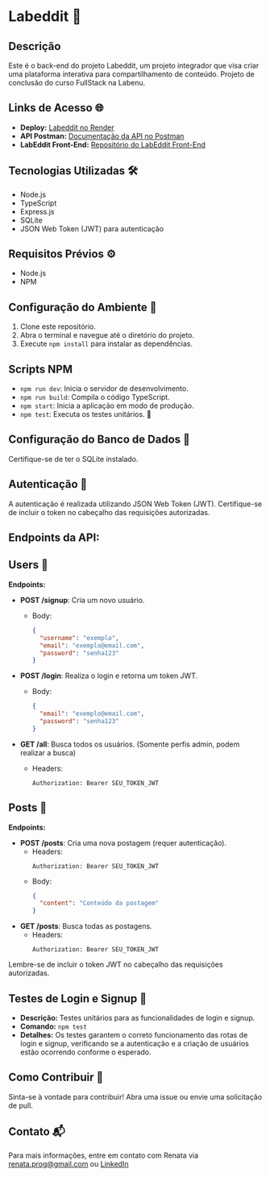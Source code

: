 # Labeddit 🚀

## Descrição
Este é o back-end do projeto Labeddit, um projeto integrador que visa criar uma plataforma interativa para compartilhamento de conteúdo. Projeto de conclusão do curso FullStack na Labenu.

## Links de Acesso 🌐
- **Deploy:** [Labeddit no Render](https://labeddit-o4al.onrender.com)
- **API Postman:** [Documentação da API no Postman](https://documenter.getpostman.com/view/28316428/2s9Yyy7d9g)
- **LabEddit Front-End:** [Repositório do LabEddit Front-End](https://github.com/Re-Santos/novo-front-labeddit)

## Tecnologias Utilizadas 🛠️
- Node.js 
- TypeScript
- Express.js
- SQLite 
- JSON Web Token (JWT) para autenticação

## Requisitos Prévios ⚙️
- Node.js 
- NPM 

## Configuração do Ambiente 🚧
1. Clone este repositório.
2. Abra o terminal e navegue até o diretório do projeto.
3. Execute `npm install` para instalar as dependências.

## Scripts NPM 
- `npm run dev`: Inicia o servidor de desenvolvimento.
- `npm run build`: Compila o código TypeScript.
- `npm start`: Inicia a aplicação em modo de produção.
- `npm test`: Executa os testes unitários. 🧪

## Configuração do Banco de Dados 💾
Certifique-se de ter o SQLite instalado.

## Autenticação 🔐
A autenticação é realizada utilizando JSON Web Token (JWT). Certifique-se de incluir o token no cabeçalho das requisições autorizadas.

## Endpoints da API:

## Users 👥
**Endpoints:**

- **POST /signup**: Cria um novo usuário.
  - Body:
    ```json
    {
      "username": "exemplo",
      "email": "exemplo@email.com",
      "password": "senha123"
    }
    ```

- **POST /login**: Realiza o login e retorna um token JWT.
  - Body:
    ```json
    {
      "email": "exemplo@email.com",
      "password": "senha123"
    }
    ```
- **GET /all**: Busca todos os usuários. (Somente perfis admin, podem realizar a busca)
  - Headers:
    ```
    Authorization: Bearer SEU_TOKEN_JWT
    ```
## Posts 📝
**Endpoints:**
  
- **POST /posts**: Cria uma nova postagem (requer autenticação).
  - Headers:
    ```
    Authorization: Bearer SEU_TOKEN_JWT
    ```
  - Body:
    ```json
    {
      "content": "Conteúdo da postagem"
    }
    ```
- **GET /posts**: Busca todas as postagens.
  - Headers:
    ```
    Authorization: Bearer SEU_TOKEN_JWT
    ```
    
Lembre-se de incluir o token JWT no cabeçalho das requisições autorizadas.

## Testes de Login e Signup 🧪
- **Descrição:** Testes unitários para as funcionalidades de login e signup.
- **Comando:** `npm test`
- **Detalhes:** Os testes garantem o correto funcionamento das rotas de login e signup, verificando se a autenticação e a criação de usuários estão ocorrendo conforme o esperado.

## Como Contribuir 🤝
Sinta-se à vontade para contribuir! Abra uma issue ou envie uma solicitação de pull.

## Contato 📬
Para mais informações, entre em contato com Renata via renata.prog@gmail.com ou [LinkedIn](https://www.linkedin.com/in/s-renata-santos/)
